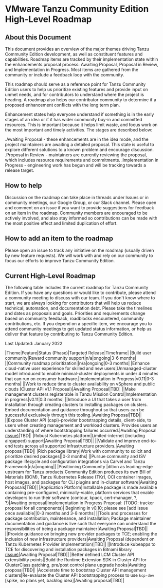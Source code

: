 # VMware Tanzu Community Edition High-Level Roadmap

## About this Document

This document provides an overview of the major themes driving Tanzu Community Edition development, as well as constituent features and capabilities. Roadmap items are tracked by their implementation state within the enhancements proposal process: Awaiting Proposal, Proposal in Review, and Implementation in Progress. Most items are gathered from the community or include a feedback loop with the community.

This roadmap should serve as a reference point for Tanzu Community Edition users to help us prioritize existing features and provide input on unmet needs, and for contributors to understand where the project is heading. A roadmap also helps our contributor community to determine if a proposed enhancement conflicts with the long term plan.

Enhancement states help everyone understand if something is in the early stages of an idea or if it has wider community buy-in and committed resources. This is important because it helps limit waste, and focus work on the most important and timely activities. The stages are described below:

.Awaiting Proposal - these enhancements are in the idea mode, and the project maintainers are awaiting a detailed proposal. This state is useful to explore different solutions to a known problem and encourage discussion.
.Proposal in Review - maintainers are currently reviewing the proposal, which includes resource requirements and commitments.
.Implementation in Progress - engineering work has begun and will be tracking towards a release target.

## How to help

Discussion on the roadmap can take place in threads under Issues or in community meetings, our Google Group, or our Slack channel. Please open and comment on an issue if you want to provide suggestions for feedback on  an item in the roadmap.  Community members are encouraged to be actively involved, and also stay informed so contributions can be made with the most positive effect and limited duplication of effort.

## How to add an item to the roadmap

Please open an issue to track any initiative on the roadmap (usually driven by new feature requests). We will work with and rely on our community to focus our efforts to improve Tanzu Community Edition.

## Current High-Level Roadmap

The following table includes the current roadmap for Tanzu Community Edition. If you have any questions or would like to contribute, please attend a community meeting to discuss with our team. If you don't know where to start, we are always looking for contributors that will help us reduce technical, automation, and documentation debt. Please take the timelines and dates as proposals and goals. Priorities and requirements change based on community feedback, roadblocks encountered, community contributions, etc. If you depend on a specific item, we encourage you to attend community meetings to get updated status information, or help us deliver that feature by contributing to Tanzu Community Edition.

Last Updated:  January 2022

|Theme|Feature|Status (Phase)|Targeted Release|Timeframe|
|Build user community|Reward community support|n/a|ongoing|3-6 months|
||Community roadmap prioritization||n/a|ongoing|0-3 months|
|Enhance cloud-native user experience for skilled and new users|Unmanaged-cluster model introduced to enable minimal-cluster deployments in under 4 minutes that can run on consumer hardware.|Implementation in Progress|v0.11|0-3 months|
||Work to reduce time to cluster availability on vSphere and public clouds (Cluster API v1.1
Proposal)|Awaiting Proposal|TBD|
||Make management clusters registerable in Tanzu Mission Control|Implementation in progress|v0.11|0.3 months|
||Introduce a UI that takes a user from installation through creating clusters to installing packages on clusters. Embed documentation and guidance throughout so that users can be successful exclusively through this tooling.|Awaiting Proposal|TBD||
||Expose Cluster API (capi)-provider bootstrapping details, client-side, to users when creating management and workload clusters. Provides users an understanding of where bootstrapping failures occurred.|Awaiting Proposal [(issue)](https://github.com/vmware-tanzu/community-edition/issues/2730)|TBD||
|Robust Kubernetes platform|Limited-internet (including airgapped) support|Awaiting Proposal|TBD||
||Validate and improve end-to-end tests across all supported infrastructure providers.|Awaiting proposal|TBD||
|Rich package library|Work with community to solicit and prioritize desired packages||0-3 months|
||Pursue community and ISV package lifecycle and configuration integrations via Carvel and Tanzu Framework|n/a|ongoing||
|Positioning Community |dition as leading-edge upstream for Tanzu products|Community Edition produces its own Bill of Materials (BOM), Tanzu Kubernetes Release (TKr), OCI container images, host images, and packages for CLI plugins and in-cluster software|Awaiting Proposals|TBD||
|Application Platform|Installable package is made available containing pre-configured, minimally-viable, platform services that enable developers to run their software (contour, kpack, cert-manager, ?, ?)|Awaiting proposal|Implementation in Progress Proposal: (TODO: tracker proposal for all components)| Beginning in v0.10; please see [add issue once available]|0-3 months and 3-6 months|
||Tools and processes for package contribution, maintenance, and installation; Package maintainer documentation and guidance is live such that everyone can understand the responsibilities of being a package maintainer|Awaiting Proposal|TBD||
||Provide guidance on bringing new provider packages to TCE; enabling the inclusion of new infrastructure providers|Awaiting Proposal (dependent on Tanzu Kubernetes Provider implementation)|TBD||
||Introduce kubeapps to TCE for discovering and installation packages in Bitnami library [(issue)](https://github.com/vmware-tanzu/community-edition/issues/2418)|Awaiting Proposal|TBD||
|Better defined LCM Cluster API extensibility points||Build the Runtime Extension SDK in Cluster API for ClusterClass patching, pre/post control plane upgrade hooks|Awaiting proposal|TBD||
|Accelerate time to bootstrap Cluster API management clusters|Re-evaluate the Cluster API bootstrapping process to use `kcp-dev` [spike, no plans yet, backlog idea]|Awaiting proposal|TBD||
